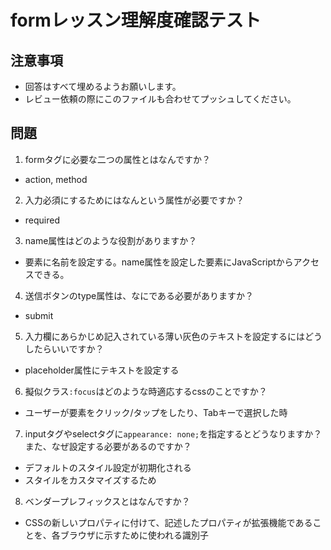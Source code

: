 # formレッスン理解度確認テスト

## 注意事項

- 回答はすべて埋めるようお願いします。
- レビュー依頼の際にこのファイルも合わせてプッシュしてください。

## 問題

1. formタグに必要な二つの属性とはなんですか？
  - action, method

2. 入力必須にするためにはなんという属性が必要ですか？
  - required

3. name属性はどのような役割がありますか？
  - 要素に名前を設定する。name属性を設定した要素にJavaScriptからアクセスできる。

4. 送信ボタンのtype属性は、なにである必要がありますか？
  - submit

5. 入力欄にあらかじめ記入されている薄い灰色のテキストを設定するにはどうしたらいいですか？
  - placeholder属性にテキストを設定する

6. 擬似クラス`:focus`はどのような時適応するcssのことですか？
  - ユーザーが要素をクリック/タップをしたり、Tabキーで選択した時

7. inputタグやselectタグに`appearance: none;`を指定するとどうなりますか？また、なぜ設定する必要があるのですか？
  - デフォルトのスタイル設定が初期化される
  - スタイルをカスタマイズするため

8. ベンダープレフィックスとはなんですか？
  - CSSの新しいプロパティに付けて、記述したプロパティが拡張機能であることを、各ブラウザに示すために使われる識別子